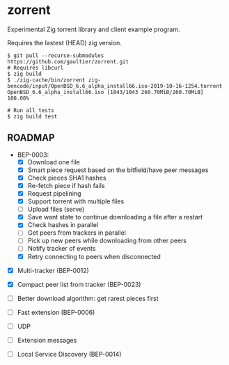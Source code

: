 # zorrent
Experimental Zig torrent library and client example program.

Requires the lastest (HEAD) zig version.

    $ git pull --recurse-submodules https://github.com/gaultier/zorrent.git
    # Requires libcurl
    $ zig build
    $ ./zig-cache/bin/zorrent zig-bencode/input/OpenBSD_6.6_alpha_install66.iso-2019-10-16-1254.torrent
    OpenBSD_6.6_alpha_install66.iso [1043/1043 260.70MiB/260.70MiB] 100.00%

    # Run all tests
    $ zig build test

## ROADMAP

- BEP-0003:
  * [x] Download one file
  * [x] Smart piece request based on the bitfield/have peer messages
  * [x] Check pieces SHA1 hashes
  * [x] Re-fetch piece if hash fails
  * [x] Request pipelining
  * [x] Support torrent with multiple files
  * [ ] Upload files (serve)
  * [x] Save want state to continue downloading a file after a restart
  * [x] Check hashes in parallel
  * [ ] Get peers from trackers in parallel
  * [ ] Pick up new peers while downloading from other peers
  * [ ] Notify tracker of events
  * [x] Retry connecting to peers when disconnected
- [x] Multi-tracker (BEP-0012)
- [x] Compact peer list from tracker (BEP-0023)
- [ ] Better download algorithm: get rarest pieces first
- [ ] Fast extension (BEP-0006)
- [ ] UDP
- [ ] Extension messages
- [ ] Local Service Discovery (BEP-0014)

